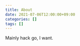 ```yaml
---
title: About
date: 2021-07-06T12:00:00+09:00
categories: []
tags: []
---
```


Mainly hack go, I want.